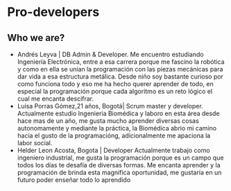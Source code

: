 # Pro-developers

## Who we are? 

- Andrés Leyva | DB Admin & Developer. Me encuentro estudiando Ingeniería Electrónica, entre a esa carrera porque me fascino la robótica y como en ella se unían la programación con las piezas mecánicas para dar vida a esa estructura metálica. Desde niño soy bastante curioso por como funciona todo y eso me ha hecho querer aprender de todo, en especial la programación porque cada algoritmo es un reto lógico el cual me encanta descifrar.
 - Luisa Porras Gómez,21 años, Bogotá| Scrum master y developer. Actualmente estudio Ingenieria Biomédica y laboro en esta área desde hace mas de un año, me gusta mucho aprender diversas cosas autonomamente y mediante la práctica, la Biomédica abrio mi camino hacia el gusto de la programacióng, adicionalmente me apaciona la labor social.
 - Helder Leon Acosta, Bogota  | Developer  Actualmente trabajo como  ingeniero industrial, me gusta la programación porque es un campo que todos los días te desafía de diversas formas. Me encanta aprender y la programación de brinda esta magnífica oportunidad, me gustaría en un futuro poder enseñar todo lo aprendido

